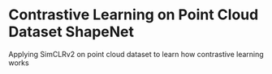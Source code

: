 # Contrastive Learning on Point Cloud Dataset ShapeNet
Applying SimCLRv2 on point cloud dataset to learn how contrastive learning works
